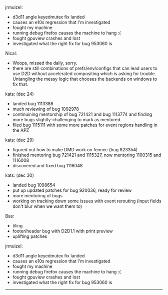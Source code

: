 jrmuizel:
* d3d11 angle keyedmutex fix landed
* causes an e10s regression that I'm investigated
* fought my machine
* running debug firefox causes the machine to hang :(
* fought gpuview crashes and lost
* investigated what the right fix for bug 953060 is



Nical:
* Woops, missed the daily, sorry.
* there are still combinations of prefs/env/configs that can lead users to use D2D without accelerated compositing which is asking for trouble. Untangling  the messy logic that chooses the backends on windows to fix that.



kats: (dec 24)
* landed bug 1113386
* much reviewing of bug 1092978
* continuining mentorship of bug 721421 and bug 1113774 and finding more bugs slightly-challenging to mark as mentored
* filed bug 1115111 with some more patches for event regions handling in the APZ



kats: (dec 29)
* figured out how to make DMD work on fennec (bug 823354)
* finished mentoring bug 721421 and 1115327, now mentoring 1100315 and 1116008
* discovered and fixed bug 1116048



kats: (dec 30)
* landed bug 1098654
* put up updated patches for bug 920036, ready for review
* more mentoring of bugs
* working on tracking down some issues with event rerouting (input fields don't blur when we want them to)



Bas:
* tiling
* footer/header bug with D2D1.1 with print preview
* uplifting patches



jrmuizel:
* d3d11 angle keyedmutex fix landed
* causes an e10s regression that I'm investigated
* fought my machine
* running debug firefox causes the machine to hang :(
* fought gpuview crashes and lost
* investigated what the right fix for bug 953060 is





________________


